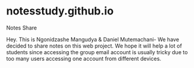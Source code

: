 # notesstudy.github.io
Notes Share

Hey. This is Ngonidzashe Mangudya & Daniel Mutemachani- We have decided to share notes on this web project. We hope it will help a lot of students since accessing the group email account is usually tricky due to too many users accessing one account from different devices.

